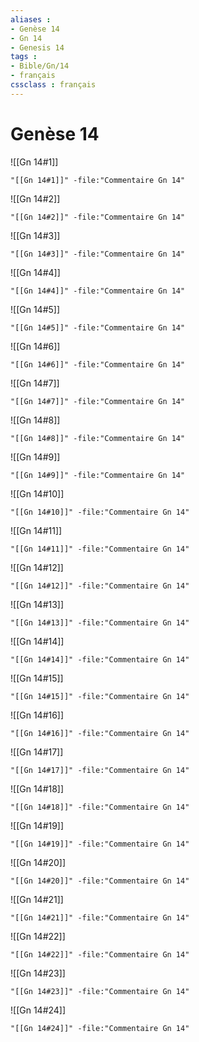 ```yaml
---
aliases : 
- Genèse 14
- Gn 14
- Genesis 14
tags : 
- Bible/Gn/14
- français
cssclass : français
---
```


# Genèse 14

![[Gn 14#1]]

```query
"[[Gn 14#1]]" -file:"Commentaire Gn 14"
```

![[Gn 14#2]]

```query
"[[Gn 14#2]]" -file:"Commentaire Gn 14"
```

![[Gn 14#3]]

```query
"[[Gn 14#3]]" -file:"Commentaire Gn 14"
```

![[Gn 14#4]]

```query
"[[Gn 14#4]]" -file:"Commentaire Gn 14"
```

![[Gn 14#5]]

```query
"[[Gn 14#5]]" -file:"Commentaire Gn 14"
```

![[Gn 14#6]]

```query
"[[Gn 14#6]]" -file:"Commentaire Gn 14"
```

![[Gn 14#7]]

```query
"[[Gn 14#7]]" -file:"Commentaire Gn 14"
```

![[Gn 14#8]]

```query
"[[Gn 14#8]]" -file:"Commentaire Gn 14"
```

![[Gn 14#9]]

```query
"[[Gn 14#9]]" -file:"Commentaire Gn 14"
```

![[Gn 14#10]]

```query
"[[Gn 14#10]]" -file:"Commentaire Gn 14"
```

![[Gn 14#11]]

```query
"[[Gn 14#11]]" -file:"Commentaire Gn 14"
```

![[Gn 14#12]]

```query
"[[Gn 14#12]]" -file:"Commentaire Gn 14"
```

![[Gn 14#13]]

```query
"[[Gn 14#13]]" -file:"Commentaire Gn 14"
```

![[Gn 14#14]]

```query
"[[Gn 14#14]]" -file:"Commentaire Gn 14"
```

![[Gn 14#15]]

```query
"[[Gn 14#15]]" -file:"Commentaire Gn 14"
```

![[Gn 14#16]]

```query
"[[Gn 14#16]]" -file:"Commentaire Gn 14"
```

![[Gn 14#17]]

```query
"[[Gn 14#17]]" -file:"Commentaire Gn 14"
```

![[Gn 14#18]]

```query
"[[Gn 14#18]]" -file:"Commentaire Gn 14"
```

![[Gn 14#19]]

```query
"[[Gn 14#19]]" -file:"Commentaire Gn 14"
```

![[Gn 14#20]]

```query
"[[Gn 14#20]]" -file:"Commentaire Gn 14"
```

![[Gn 14#21]]

```query
"[[Gn 14#21]]" -file:"Commentaire Gn 14"
```

![[Gn 14#22]]

```query
"[[Gn 14#22]]" -file:"Commentaire Gn 14"
```

![[Gn 14#23]]

```query
"[[Gn 14#23]]" -file:"Commentaire Gn 14"
```

![[Gn 14#24]]

```query
"[[Gn 14#24]]" -file:"Commentaire Gn 14"
```

